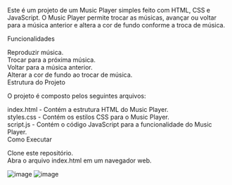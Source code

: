 
Este é um projeto de um Music Player simples feito com HTML, CSS e JavaScript. O Music Player permite trocar as músicas, avançar ou voltar para a música anterior e altera a cor de fundo conforme a troca de música.

Funcionalidades

Reproduzir música.<br>
Trocar para a próxima música.<br>
Voltar para a música anterior.<br>
Alterar a cor de fundo ao trocar de música.<br>
Estrutura do Projeto<br>

O projeto é composto pelos seguintes arquivos:<br>

index.html - Contém a estrutura HTML do Music Player.<br>
styles.css - Contém os estilos CSS para o Music Player.<br>
script.js - Contém o código JavaScript para a funcionalidade do Music Player.<br>
Como Executar<br>

Clone este repositório.<br>
Abra o arquivo index.html em um navegador web.<br>




![image](https://github.com/vieiraadev/musicplayer/assets/164572708/217032e5-c92d-4d1a-bd5e-3e19d4666d2f)
![image](https://github.com/vieiraadev/musicplayer/assets/164572708/79741fc1-0004-4729-a353-d7836dbaf026)
